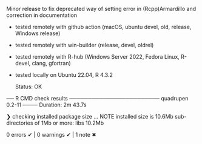 
Minor release to fix deprecated way of setting error in (Rcpp)Armardillo and correction in documentation

* tested remotely with github action (macOS, ubuntu devel, old, release, Windows release)
* tested remotely with win-builder (release, devel, oldrel)
* tested remotely with R-hub (Windows Server 2022, Fedora Linux, R-devel, clang, gfortran)
* tested locally on Ubuntu 22.04, R 4.3.2

   Status: OK
   
── R CMD check results ──────────────────────── quadrupen 0.2-11 ────
Duration: 2m 43.7s

❯ checking installed package size ... NOTE
    installed size is 10.6Mb
    sub-directories of 1Mb or more:
      libs  10.2Mb

0 errors ✔ | 0 warnings ✔ | 1 note ✖
